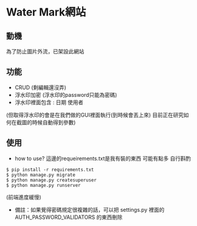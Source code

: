 
# Water Mark網站
## 動機
為了防止圖片外流，已架設此網站

## 功能
* CRUD (剩編輯還沒弄)
* 浮水印加密 (浮水印的password只能為密碼)
* 浮水印裡面包含 : 日期 使用者

(但取得浮水印的會是在我們做的GUI裡面執行(到時候會丟上來) 目前正在研究如何在截圖的時候自動得到參數)
## 使用
* how to use?
這邊的requeirements.txt是我有裝的東西 可能有點多 自行斟酌
```
$ pip install -r requirements.txt
$ python manage.py migrate
$ python manage.py createsuperuser
$ python manage.py runserver
```
(前端進度緩慢)



* 備註：如果覺得密碼規定很複雜的話，可以把 settings.py 裡面的 AUTH_PASSWORD_VALIDATORS 的東西刪除
